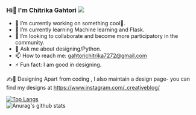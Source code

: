### Hi👋 I'm Chitrika Gahtori ![](https://komarev.com/ghpvc/?username=ChitrikaGahtori&style=plastic)

 


- 🔭 I’m currently working on something cool🧐.
- 🌱 I’m currently learning Machine learning and Flask.
- 👯 I’m looking to collaborate and become more participatory in the community.
- 💬 Ask me about designing/Python.
- 📫 How to reach me: gahtorichitrika7272@gmail.com
- ⚡ Fun fact: I am good in designing.

 
 ✍️🎨 Designing
 Apart from coding , I also maintain a design page- you can find my designs at https://www.instagram.com/_creativeblog/ 
 
 
[![Top Langs](https://github-readme-stats.vercel.app/api/top-langs/?username=ChitrikaGahtori&layout=compact)](https://github.com/anuraghazra/github-readme-stats)<br />
![Anurag's github stats](https://github-readme-stats.vercel.app/api?username=ChitrikaGahtori&show_icons=true)
 
